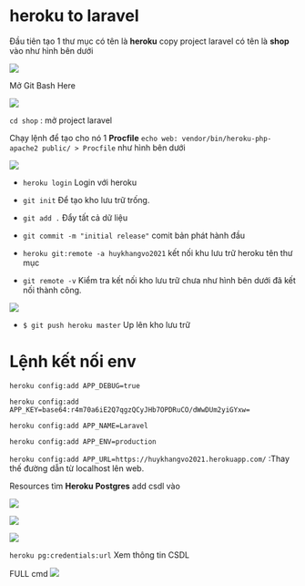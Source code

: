 # heroku to laravel
Đầu tiên tạo 1 thư mục có tên là **heroku** copy project laravel có tên là **shop** vào như hình bên dưới

![](https://i0.wp.com/s1.uphinh.org/2021/09/06/imagea093beaaf149beaf.png)

Mở Git Bash Here

![](https://i0.wp.com/s1.uphinh.org/2021/09/06/imagea6a97d492f24752e.png)

`cd shop` : mở project laravel

Chạy lệnh để tạo cho nó 1 **Procfile** `echo web: vendor/bin/heroku-php-apache2 public/ > Procfile` như hình bên dưới

![](https://i0.wp.com/s1.uphinh.org/2021/09/06/image467f87a071a47f18.png)

- `heroku login` Login với heroku

- `git init` Để tạo kho lưu trữ trống.

- `git add .` Đẩy tất cả dữ liệu

- `git commit -m "initial release"` comit bản phát hành đầu

- `heroku git:remote -a huykhangvo2021` kết nối khu lưu trữ heroku tên thư mục

- `git remote -v` Kiểm tra kết nối kho lưu trữ chưa như hình bên dưới đã kết nối thành công.

![](https://i0.wp.com/s1.uphinh.org/2021/09/06/imagea6d2e0d4838cc4d2.png)

- `$ git push heroku master` Up lên kho lưu trữ

# Lệnh kết nối env

`heroku config:add APP_DEBUG=true`

`heroku config:add APP_KEY=base64:r4m70a6iE2Q7qgzQCyJHb7OPDRuCO/dWwDUm2yiGYxw=`

`heroku config:add APP_NAME=Laravel`

`heroku config:add APP_ENV=production`

`heroku config:add APP_URL=https://huykhangvo2021.herokuapp.com/` :Thay thế đường dẫn từ localhost lên web.

Resources  tìm **Heroku Postgres**  add csdl vào

![](https://i0.wp.com/s1.uphinh.org/2021/09/06/image83672d193e6182cc.png)

![](https://i0.wp.com/s1.uphinh.org/2021/09/06/imageecbad52c70d138e6.png)

![](https://i0.wp.com/s1.uphinh.org/2021/09/06/imageb23e6a54e1e2cfb9.png)

`heroku pg:credentials:url` Xem thông tin CSDL

FULL cmd ![](https://i0.wp.com/s1.uphinh.org/2021/09/06/image1528ed1bff92c99b.png)
